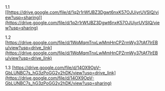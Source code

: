 1.1
[[https://drive.google.com/file/d/1q2r1rWfJBZ3Dgwt6nxK57OJUiyrUVSIQ/view?usp=sharing]](https://drive.google.com/file/d/1q2r1rWfJBZ3Dgwt6nxK57OJUiyrUVSIQ/view?usp=sharing)



1.2
[https://drive.google.com/file/d/1WqMqmTnxLwMmHnCPZrmWy37tAf7lrEBu/view?usp=drive_link](https://drive.google.com/file/d/1WqMqmTnxLwMmHnCPZrmWy37tAf7lrEBu/view?usp=drive_link)


1.3
[https://drive.google.com/file/d/14OX9OpV-GbLUNBC7s_hG3zPoGG2y2hDK/view?usp=drive_link](https://drive.google.com/file/d/14OX9OpV-GbLUNBC7s_hG3zPoGG2y2hDK/view?usp=sharing)
